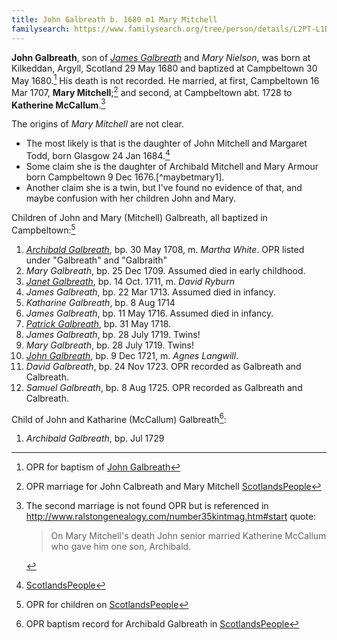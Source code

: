 ```yaml
---
title: John Galbreath b. 1680 m1 Mary Mitchell
familysearch: https://www.familysearch.org/tree/person/details/L2PT-L1B
---
```

**John Galbreath**, son of [*James Galbreath*](galbreath-james-1659.md) and *Mary Nielson*, was born at Kilkeddan, Argyll, Scotland 29 May 1680 and baptized at Campbeltown 30 May 1680.[^birth] His death is not recorded. He married, at first, Campbeltown 16 Mar 1707, **Mary Mitchell**;[^marriage1] and second, at Campbeltown abt. 1728 to **Katherine McCallum**.[^marriage2]

The origins of *Mary Mitchell* are not clear.

- The most likely is that is the daughter of John Mitchell and Margaret Todd, born Glasgow 24 Jan 1684.[^maybemary2]
- Some claim she is the daughter of Archibald Mitchell and Mary Armour born Campbeltown 9 Dec 1676.[^maybetmary1].
- Another claim she is a twin, but I've found no evidence of that, and maybe confusion with her children John and Mary.

Children of John and Mary (Mitchell) Galbreath, all baptized in Campbeltown:[^children1]

1. [*Archibald Galbreath*](galbreath-archibald-1708.md), bp. 30 May 1708, m. *Martha White*. OPR listed under "Galbreath" and "Galbraith"
2. *Mary Galbreath*, bp. 25 Dec 1709. Assumed died in early childhood.
3. [*Janet Galbreath*](galbreath-janet-1711.md), bp. 14 Oct. 1711, m. *David Ryburn*
4. *James Galbreath*, bp. 22 Mar 1713. Assumed died in infancy.
5. *Katharine Galbreath*, bp. 8 Aug 1714
6. *James Galbreath*, bp. 11 May 1716. Assumed died in infancy.
7. [*Patrick Galbreath*](galbreath-patrick-1718.md), bp. 31 May 1718.
8. *James Galbreath*, bp. 28 July 1719. Twins!
9. *Mary Galbreath*, bp. 28 July 1719. Twins!
10. [*John Galbreath*](galbreath-john-1721.md), bp. 9 Dec 1721, m. *Agnes Langwill*.
11. *David Galbreath*, bp. 24 Nov 1723. OPR recorded as Galbreath and Calbreath.
12. *Samuel Galbreath*, bp. 8 Aug 1725. OPR recorded as Galbreath and Calbreath.

Child of John and Katharine (McCallum) Galbreath[^children2]:

1. *Archibald Galbreath*, bp. Jul 1729

[^birth]: OPR for baptism of [John Galbreath](/sources/opr-campbeltown-births.md#1680-05-30-john-galbreath)

[^marriage1]: OPR marriage for John Calbreath and Mary Mitchell [ScotlandsPeople](https://www.scotlandspeople.gov.uk/record-results?search_type=people&event=M&record_type%5B0%5D=opr_marriages&church_type=Old%20Parish%20Registers&dl_cat=church&dl_rec=church-banns-marriages&surname=galbreath&surname_so=fuzzy&forename=john&forename_so=starts&sex=M&spouse_name_so=exact&from_year=1707&to_year=1707&record=Church%20of%20Scotland%20%28old%20parish%20registers%29%20Roman%20Catholic%20Church%20Other%20churches&sid=86128716)

[^marriage2]: The second marriage is not found OPR but is referenced in http://www.ralstongenealogy.com/number35kintmag.htm#start quote:
    > On Mary Mitchell's death John senior married 
    > Katherine McCallum who gave him one son, Archibald.

[^children1]: OPR for children on [ScotlandsPeople][1]

[^children2]:  OPR baptism record for Archibald Galbreath in [ScotlandsPeople](https://www.scotlandspeople.gov.uk/record-results?search_type=people&event=%28B%20OR%20C%20OR%20S%29&record_type%5B0%5D=opr_births&church_type=Old%20Parish%20Registers&dl_cat=church&dl_rec=church-births-baptisms&surname=galbreath&surname_so=starts&forename=archibald&forename_so=starts&sex=M&from_year=1729&to_year=1729&parent_names=galbreath&parent_names_so=exact&parent_name_two=McCallum&parent_name_two_so=exact&record=Church%20of%20Scotland%20%28old%20parish%20registers%29%20Roman%20Catholic%20Church%20Other%20churches)

[1]: https://www.scotlandspeople.gov.uk/record-results?search_type=people&event=%28B%20OR%20C%20OR%20S%29&record_type%5B0%5D=opr_births&church_type=Old%20Parish%20Registers&dl_cat=church&dl_rec=church-births-baptisms&surname=galbreath&surname_so=fuzzy&forename_so=starts&from_year=1700&to_year=1730&parent_names=galbreath&parent_names_so=fuzzy&parent_name_two=mitchell&parent_name_two_so=exact&county=ARGYLL&record=Church%20of%20Scotland%20%28old%20parish%20registers%29%20Roman%20Catholic%20Church%20Other%20churches&rd_real_name%5B0%5D=CAMPBELTOWN%20%28LANDWARD%29%20OR%20CAMPBELTOWN%20%28BURGH%29%20OR%20CAMPBELTOWN&rd_display_name%5B0%5D=CAMPBELTOWN%20%28LANDWARD%29%7CCAMPBELTOWN%20%28BURGH%29%7CCAMPBELTOWN_CAMPBELTOWN&rd_label%5B0%5D=CAMPBELTOWN&rd_name%5B0%5D=CAMPBELTOWN%20%2ALANDWARD%2A%20OR%20CAMPBELTOWN%20%2ABURGH%2A%20OR%20CAMPBELTOWN&sort=asc&order=Date&field=year&sid=86134667


[^maybemary1]: Record of OPR baptism on [ScotlandsPeople](https://www.scotlandspeople.gov.uk/record-results?search_type=people&event=%28B%20OR%20C%20OR%20S%29&record_type%5B0%5D=opr_births&church_type=Old%20Parish%20Registers&dl_cat=church&dl_rec=church-births-baptisms&surname=mitchell&surname_so=exact&forename=mary&forename_so=exact&sex=F&from_year=1676&to_year=1676&parent_names=mitchell&parent_names_so=fuzzy&parent_name_two=armour&parent_name_two_so=fuzzy&record=Church%20of%20Scotland%20%28old%20parish%20registers%29%20Roman%20Catholic%20Church%20Other%20churches)

[^maybemary2]: [ScotlandsPeople](https://www.scotlandspeople.gov.uk/record-results?search_type=people&event=%28B%20OR%20C%20OR%20S%29&record_type%5B0%5D=opr_births&church_type=Old%20Parish%20Registers&dl_cat=church&dl_rec=church-births-baptisms&surname=mitchell&surname_so=fuzzy&forename=mary&forename_so=exact&sex=F&from_year=1684&to_year=1684&parent_names_so=fuzzy&parent_name_two_so=fuzzy&record=Church%20of%20Scotland%20%28old%20parish%20registers%29%20Roman%20Catholic%20Church%20Other%20churches)

